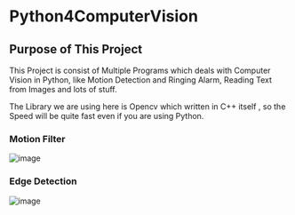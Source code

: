 # Python4ComputerVision
## Purpose of This Project
This Project is consist of Multiple Programs which deals with Computer Vision in Python, like Motion Detection and Ringing Alarm, Reading Text from Images and lots of stuff.

The Library we are using here is Opencv which written in C++ itself , so the Speed will be quite fast even if you are using Python.


### Motion Filter
![image](https://user-images.githubusercontent.com/76829403/210947328-f3c666f6-2051-4e46-b425-d9b861c0f972.png)



### Edge Detection

![image](https://user-images.githubusercontent.com/76829403/210947421-0da97c5d-2c3a-4c00-b03f-05c38fdbb046.png)
